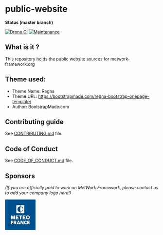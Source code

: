 # public-website

[//]: # (automatically generated from https://github.com/metwork-framework/resources/blob/master/cookiecutter/_%7B%7Bcookiecutter.repo%7D%7D/README.md)

**Status (master branch)**


[![Drone CI](http://metwork-framework.org:8000/api/badges/metwork-framework/public-website/status.svg)](http://metwork-framework.org:8000/metwork-framework/public-website)
[![Maintenance](https://github.com/metwork-framework/resources/blob/master/badges/maintained.svg)]()



[//]: # (TABLE_OF_CONTENTS_PLACEHOLDER)

## What is it ?

This repository holds the public website sources for metwork-framework.org

## Theme used:

- Theme Name: Regna
- Theme URL: https://bootstrapmade.com/regna-bootstrap-onepage-template/
- Author: BootstrapMade.com











## Contributing guide

See [CONTRIBUTING.md](CONTRIBUTING.md) file.



## Code of Conduct

See [CODE_OF_CONDUCT.md](CODE_OF_CONDUCT.md) file.



## Sponsors

*(If you are officially paid to work on MetWork Framework, please contact us to add your company logo here!)*

[![logo](https://raw.githubusercontent.com/metwork-framework/resources/master/sponsors/meteofrance-small.jpeg)](http://www.meteofrance.com)
